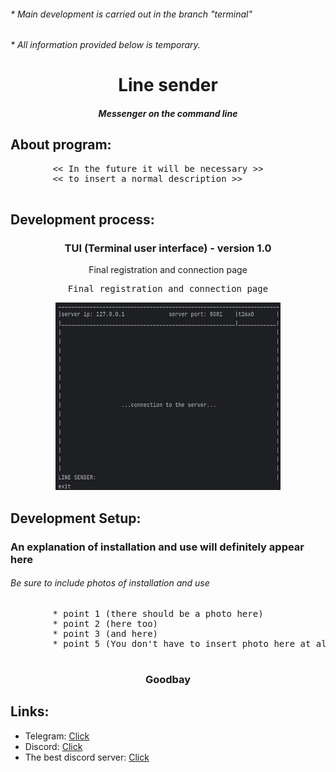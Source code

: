 <h6>
    * Main development is carried out in the branch "terminal" 
</h6>
<h6>
    * All information provided below is temporary.
</h6>
<div>
    <h1 align="center">
      Line sender
    </h1>
    <h5 align="center">
        Messenger on the command line    
    </h5>
</div>

## About program:
<div>
    <pre>
        << In the future it will be necessary >> 
        << to insert a normal description >>
    </pre>
</div>

## Development process:

<div align="center">
    <h3>TUI (Terminal user interface) - version 1.0 </h3>
    Final registration and connection page
    <pre>Final registration and connection page</pre>
    <img height="300" src="src\main\resources\images\demo_1.jpg" width="360"/>
</div>



## Development Setup:
<h3>
    An explanation of installation and use will definitely appear here
</h3>
<h6>
    Be sure to include photos of installation and use
</h6>

<div>
    <pre>
        * point 1 (there should be a photo here)
        * point 2 (here too)
        * point 3 (and here)
        * point 5 (You don't have to insert photo here at all)
    </pre>
</div>

<div>
    <h3 align="center">
        Goodbay
    </h3>

[//]: # (farewell words)
</div>

## Links:

- Telegram: [Click](https://t.me/whoist26x0)
- Discord: [Click](https://discordapp.com/users/488771728969826314/)
- The best discord server: [Click](https://discord.gg/Hfqrmm26NG)
